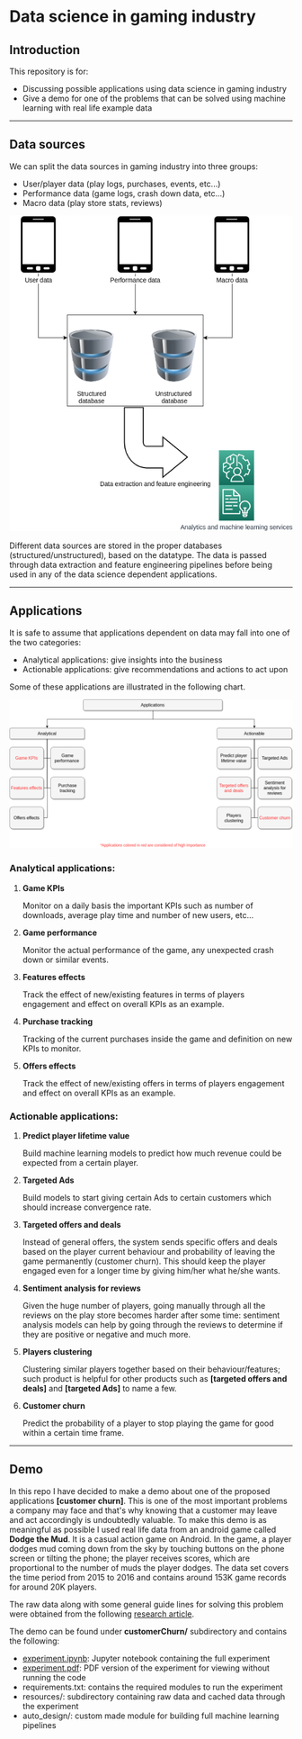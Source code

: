 # Data science in gaming industry

## Introduction

This repository is for:

- Discussing possible applications using data science in gaming industry
- Give a demo for one of the problems that can be solved using machine learning with real life example data

-----------------------------------------------------------------

## Data sources

We can split the data sources in gaming industry into three groups:

- User/player data (play logs, purchases, events, etc...)
- Performance data (game logs, crash down data, etc...)
- Macro data (play store stats, reviews)

![Data sources](./resources/data_source.png)

Different data sources are stored in the proper databases (structured/unstructured), based on the datatype. The data is passed through data extraction and feature engineering pipelines before being used in any of the data science dependent applications.

-----------------------------------------------------------------

## Applications

It is safe to assume that applications dependent on data may fall into one of the two categories:

- Analytical applications: give insights into the business 
- Actionable applications: give recommendations and actions to act upon 

Some of these applications are illustrated in the following chart.

![Applications](./resources/applications.png)

### Analytical applications:

1. **Game KPIs**

    Monitor on a daily basis the important KPIs such as number of downloads, average play time and number of new users, etc...

2. **Game performance**

    Monitor the actual performance of the game, any unexpected crash down or similar events.

3. **Features effects**

    Track the effect of new/existing features in terms of players engagement and effect on overall KPIs as an example.
 
4. **Purchase tracking**

    Tracking of the current purchases inside the game and definition on new KPIs to monitor.

5. **Offers effects**

    Track the effect of new/existing offers in terms of players engagement and effect on overall KPIs as an example.

### Actionable applications:

1. **Predict player lifetime value**

    Build machine learning models to predict how much revenue could be expected from a certain player.
    
2. **Targeted Ads**

    Build models to start giving certain Ads to certain customers which should increase convergence rate.

3. **Targeted offers and deals**

    Instead of general offers, the system sends specific offers and deals based on the player current behaviour and probability of leaving the game permanently (customer churn). This should keep the player engaged even for a longer time by giving him/her what he/she wants.
 
4. **Sentiment analysis for reviews**

    Given the huge number of players, going manually through all the reviews on the play store becomes harder after some time: sentiment analysis models can help by going through the reviews to determine if they are positive or negative and much more.  

5. **Players clustering**

    Clustering similar players together based on their behaviour/features; such product is helpful for other products such as **[targeted offers and deals]** and **[targeted Ads]** to name a few. 

6. **Customer churn**

    Predict the probability of a player to stop playing the game for good within a certain time frame.

-----------------------------------------------------------------

## Demo

In this repo I have decided to make a demo about one of the proposed applications **[customer churn]**. This is one of the most important problems a company may face and that's why knowing that a customer may leave and act accordingly is undoubtedly valuable. To make this demo is as meaningful as possible I used real life data from an android game called **Dodge the Mud**. It is a casual action game on Android. In the game, a player dodges mud coming down from the sky by touching buttons on the phone screen or tilting the phone; the player receives scores, which are proportional to the number of muds the player dodges. The data set covers the time period from 2015 to 2016 and contains around 153K game records for around 20K players. 

The raw data along with some general guide lines for solving this problem were obtained from the following [research article](https://doi.org/10.1371/journal.pone.0180735).

The demo can be found under **customerChurn/** subdirectory and contains the following:

- [experiment.ipynb](./customerChurn/experiment.ipynb): Jupyter notebook containing the full experiment 
- [experiment.pdf](./customerChurn/experiment.pdf): PDF version of the experiment for viewing without running the code 
- requirements.txt: contains the required modules to run the experiment 
- resources/: subdirectory containing raw data and cached data through the experiment 
- auto_design/: custom made module for building full machine learning pipelines 
